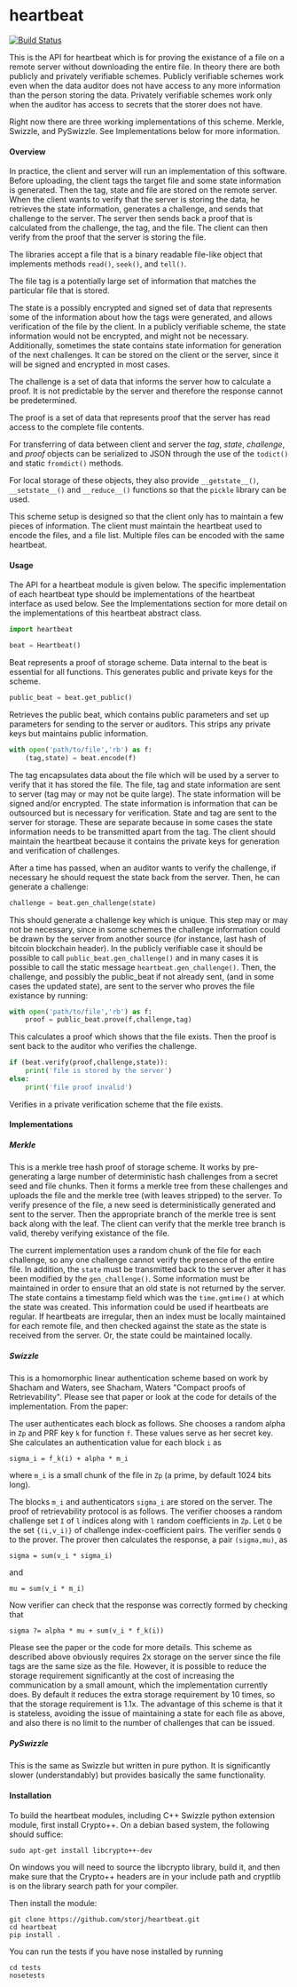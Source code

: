 heartbeat
=========
[![Build Status](https://travis-ci.org/Storj/heartbeat.svg?branch=devel)](https://travis-ci.org/Storj/heartbeat)

This is the API for heartbeat which is for proving the existance of a file on a remote server without downloading the entire file.  In theory there are both publicly and privately verifiable schemes.  Publicly verifiable schemes work even when the data auditor does not have access to any more information than the person storing the data.  Privately verifiable schemes work only when the auditor has access to secrets that the storer does not have.

Right now there are three working implementations of this scheme.  Merkle, Swizzle, and PySwizzle.  See Implementations below for more information.

#### Overview

In practice, the client and server will run an implementation of this software.  Before uploading, the client tags the target file and some state information is generated.  Then the tag, state and file are stored on the remote server.  When the client wants to verify that the server is storing the data, he retrieves the state information, generates a challenge, and sends that challenge to the server.  The server then sends back a proof that is calculated from the challenge, the tag, and the file.  The client can then verify from the proof that the server is storing the file.

The libraries accept a file that is a binary readable file-like object that implements methods `read()`, `seek()`, and `tell()`.

The file tag is a potentially large set of information that matches the particular file that is stored.

The state is a possibly encrypted and signed set of data that represents some of the information about how the tags were generated, and allows verification of the file by the client.  In a publicly verifiable scheme, the state information would not be encrypted, and might not be necessary.  Additionally, sometimes the state contains state information for generation of the next challenges.  It can be stored on the client or the server, since it will be signed and encrypted in most cases.

The challenge is a set of data that informs the server how to calculate a proof.  It is not predictable by the server and therefore the response cannot be predetermined.

The proof is a set of data that represents proof that the server has read access to the complete file contents.

For transferring of data between client and server the _tag_, _state_, _challenge_, and _proof_ objects can be serialized to JSON through the use of the `todict()` and static `fromdict()` methods.

For local storage of these objects, they also provide `__getstate__()`, `__setstate__()` and `__reduce__()` functions so that the `pickle` library can be used.

This scheme setup is designed so that the client only has to maintain a few pieces of information.  The client must maintain the heartbeat used to encode the files, and a file list.  Multiple files can be encoded with the same heartbeat.

#### Usage

The API for a heartbeat module is given below.  The specific implementation of each heartbeat type should be implementations of the heartbeat interface as used below.  See the Implementations section for more detail on the implementations of this heartbeat abstract class. 

```python
import heartbeat

beat = Heartbeat()
```

Beat represents a proof of storage scheme.  Data internal to the beat is essential for all functions.  This generates public and private keys for the scheme.

```python
public_beat = beat.get_public()
```

Retrieves the public beat, which contains public parameters and set up parameters for sending to the server or auditors.  This strips any private keys but maintains public information.

```python
with open('path/to/file','rb') as f:
    (tag,state) = beat.encode(f)
```

The tag encapsulates data about the file which will be used by a server to verify that it has stored the file.  The file, tag and state information are sent to server (tag may or may not be quite large).  The state information will be signed and/or encrypted.  The state information is information that can be outsourced but is necessary for verification.  State and tag are sent to the server for storage.  These are separate because in some cases the state information needs to be transmitted apart from the tag.  The client should maintain the heartbeat because it contains the private keys for generation and verification of challenges.

After a time has passed, when an auditor wants to verify the challenge, if necessary he should request the state back from the server.  Then, he can generate a challenge:

```python
challenge = beat.gen_challenge(state)
```

This should generate a challenge key which is unique.  This step may or may not be necessary, since in some schemes the challenge information could be drawn by the server from another source (for instance, last hash of bitcoin blockchain header).  In the publicly verifiable case it should be possible to call `public_beat.gen_challenge()` and in many cases it is possible to call the static message `heartbeat.gen_challenge()`.  Then, the challenge, and possibly the public_beat if not already sent, (and in some cases the updated state), are sent to the server who proves the file existance by running:

```python
with open('path/to/file','rb') as f:
    proof = public_beat.prove(f,challenge,tag)
```

This calculates a proof which shows that the file exists.  Then the proof is sent back to the auditor who verifies the challenge.

```python
if (beat.verify(proof,challenge,state)):
	print('file is stored by the server')
else:
	print('file proof invalid')
```

Verifies in a private verification scheme that the file exists.

#### Implementations

##### Merkle

This is a merkle tree hash proof of storage scheme.  It works by pre-generating a large number of deterministic hash challenges from a secret seed and file chunks.  Then it forms a merkle tree from these challenges and uploads the file and the merkle tree (with leaves stripped) to the server.  To verify presence of the file, a new seed is deterministically generated and sent to the server.  Then the appropriate branch of the merkle tree is sent back along with the leaf.  The client can verify that the merkle tree branch is valid, thereby verifying existance of the file.

The current implementation uses a random chunk of the file for each challenge, so any one challenge cannot verify the presence of the entire file.  In addition, the `state` must be transmitted back to the server after it has been modified by the `gen_challenge()`.  Some information must be maintained in order to ensure that an old state is not returned by the server.  The state contains a timestamp field which was the `time.gmtime()` at which the state was created.  This information could be used if heartbeats are regular.  If heartbeats are irregular, then an index must be locally maintained for each remote file, and then checked against the state as the state is received from the server.  Or, the state could be maintained locally.

##### Swizzle

This is a homomorphic linear authentication scheme based on work by Shacham and Waters, see Shacham, Waters "Compact proofs of Retrievability".  Please see that paper or look at the code for details of the implementation.  From the paper:

The user authenticates each block as follows. She chooses a random alpha in `Zp` and PRF key `k` for
function `f`. These values serve as her secret key. She calculates an authentication value for each
block `i` as

```
sigma_i = f_k(i) + alpha * m_i
```

where `m_i` is a small chunk of the file in `Zp` (a prime, by default 1024 bits long).

The blocks `m_i` and authenticators `sigma_i` are stored on the server. The proof of retrievability
protocol is as follows. The verifier chooses a random challenge set `I` of `l` indices along with `l` random
coefficients in `Zp`.  Let `Q` be the set `{(i,v_i)}` of challenge index-coefficient pairs. The verifier sends
`Q` to the prover. The prover then calculates the response, a pair `(sigma,mu)`, as

```
sigma = sum(v_i * sigma_i)
```

and

```
mu = sum(v_i * m_i)
```

Now verifier can check that the response was correctly formed by checking that

```
sigma ?= alpha * mu + sum(v_i * f_k(i))
```

Please see the paper or the code for more details.  This scheme as described above obviously requires 2x storage on the server since the file tags are the same size as the file.  However, it is possible to reduce the storage requirement significantly at the cost of increasing the communication by a small amount, which the implementation currently does.  By default it reduces the extra storage requirement by 10 times, so that the storage requirement is 1.1x.  The advantage of this scheme is that it is stateless, avoiding the issue of maintaining a state for each file as above, and also there is no limit to the number of challenges that can be issued.

##### PySwizzle

This is the same as Swizzle but written in pure python.  It is significantly slower (understandably) but provides basically the same functionality.

#### Installation

To build the heartbeat modules, including C++ Swizzle python extension module, first install Crypto++.  On a debian based system, the following should suffice:

```
sudo apt-get install libcrypto++-dev
```

On windows you will need to source the libcrypto library, build it, and then make sure that the Crypto++ headers are in your include path and cryptlib is on the library search path for your compiler.

Then install the module:

```
git clone https://github.com/storj/heartbeat.git
cd heartbeat
pip install .
```

You can run the tests if you have nose installed by running

```
cd tests
nosetests
```
